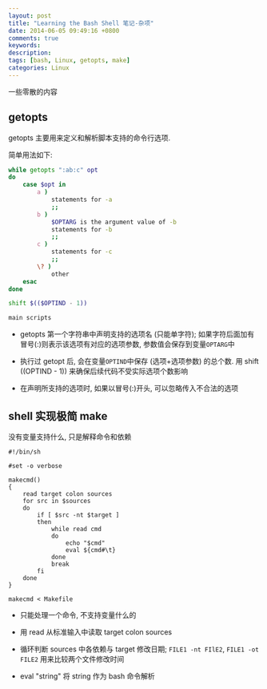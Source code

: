 ```yaml
---
layout: post
title: "Learning the Bash Shell 笔记-杂项"
date: 2014-06-05 09:49:16 +0800
comments: true
keywords: 
description: 
tags: [bash, Linux, getopts, make]
categories: Linux
---
```


一些零散的内容
<!--more-->
## getopts
getopts 主要用来定义和解析脚本支持的命令行选项.

简单用法如下:

```bash
while getopts ":ab:c" opt
do
	case $opt in
		a )
			statements for -a
			;;
		b )
			$OPTARG is the argument value of -b
			statements for -b
			;;
		c )
			statements for -c
			;;
		\? )
			other
	esac
done

shift $(($OPTIND - 1))

main scripts
```

* getopts 第一个字符串中声明支持的选项名 (只能单字符);
  如果字符后面加有冒号(:)则表示该选项有对应的选项参数,
  参数值会保存到变量`OPTARG`中

* 执行过 getopt 后, 会在变量`OPTIND`中保存 (选项+选项参数) 的总个数. 用 shift $(($OPTIND - 1)) 来确保后续代码不受实际选项个数影响

* 在声明所支持的选项时, 如果以冒号(:)开头, 可以忽略传入不合法的选项


## shell 实现极简 make
没有变量支持什么, 只是解释命令和依赖

```
#!/bin/sh

#set -o verbose

makecmd()
{
    read target colon sources
    for src in $sources
    do
        if [ $src -nt $target ]
        then
            while read cmd
            do
                echo "$cmd"
                eval ${cmd#\t}
            done
            break
        fi
    done
}

makecmd < Makefile
```

* 只能处理一个命令, 不支持变量什么的

* 用 read 从标准输入中读取 target colon sources

* 循环判断 sources 中各依赖与 target 修改日期; `FILE1 -nt FIlE2`, `FILE1 -ot
  FILE2` 用来比较两个文件修改时间

* eval "string" 将 string 作为 bash 命令解析
